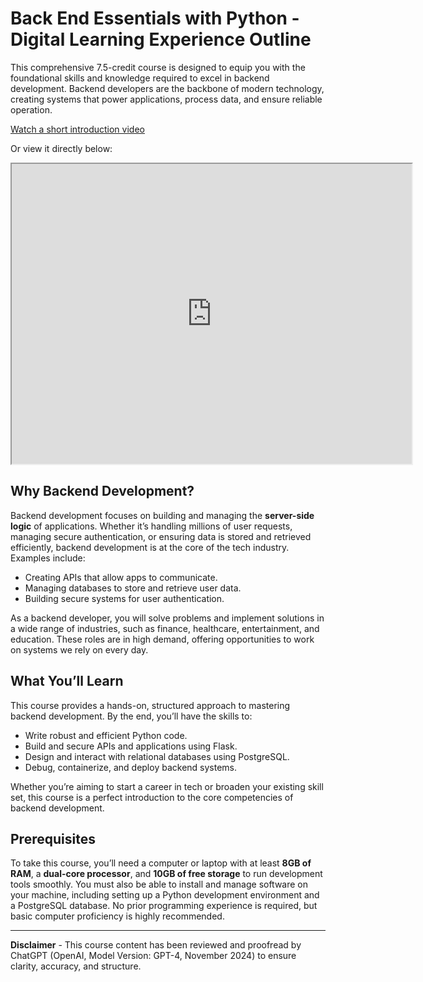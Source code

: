 # Back End Essentials with Python -  Digital Learning Experience Outline

This comprehensive 7.5-credit course is designed to equip you with the foundational skills and knowledge required to excel in backend development. Backend developers are the backbone of modern technology, creating systems that power applications, process data, and ensure reliable operation.

[Watch a short introduction video](https://drive.google.com/file/d/1NZ_FsukyeQ4V7CsyF6Evk1zlA03KgfW1/preview)

Or view it directly below:

<iframe src="https://drive.google.com/file/d/1NZ_FsukyeQ4V7CsyF6Evk1zlA03KgfW1/preview" width="640" height="480" allow="autoplay"></iframe>

## Why Backend Development?
Backend development focuses on building and managing the **server-side logic** of applications. Whether it’s handling millions of user requests, managing secure authentication, or ensuring data is stored and retrieved efficiently, backend development is at the core of the tech industry. Examples include:
- Creating APIs that allow apps to communicate.
- Managing databases to store and retrieve user data.
- Building secure systems for user authentication.

As a backend developer, you will solve problems and implement solutions in a wide range of industries, such as finance, healthcare, entertainment, and education. These roles are in high demand, offering opportunities to work on systems we rely on every day.

## What You’ll Learn
This course provides a hands-on, structured approach to mastering backend development. By the end, you’ll have the skills to:  
- Write robust and efficient Python code.
- Build and secure APIs and applications using Flask.
- Design and interact with relational databases using PostgreSQL.
- Debug, containerize, and deploy backend systems.

Whether you’re aiming to start a career in tech or broaden your existing skill set, this course is a perfect introduction to the core competencies of backend development.

## Prerequisites  

To take this course, you’ll need a computer or laptop with at least **8GB of RAM**, a **dual-core processor**, and **10GB of free storage** to run development tools smoothly. You must also be able to install and manage software on your machine, including setting up a Python development environment and a PostgreSQL database. No prior programming experience is required, but basic computer proficiency is highly recommended.  

<hr>

**Disclaimer** - This course content has been reviewed and proofread by ChatGPT (OpenAI, Model Version: GPT-4, November 2024) to ensure clarity, accuracy, and structure.